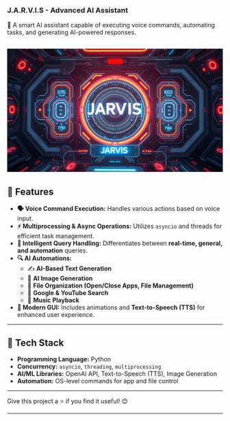 
### **J.A.R.V.I.S - Advanced AI Assistant**  
🚀 A smart AI assistant capable of executing voice commands, automating tasks, and generating AI-powered responses.  

![JARVIS - AI Assistant](assets/banner.jpg)
---

## **🔹 Features**
- **🗣️ Voice Command Execution:** Handles various actions based on voice input.  
- **⚡ Multiprocessing & Async Operations:** Utilizes `asyncio` and threads for efficient task management.  
- **🤖 Intelligent Query Handling:** Differentiates between **real-time, general, and automation** queries.  
- **🔍 AI Automations:**  
  - ✍️ **AI-Based Text Generation**  
  - 🎨 **AI Image Generation**  
  - 📂 **File Organization (Open/Close Apps, File Management)**  
  - 🔎 **Google & YouTube Search**  
  - 🎵 **Music Playback**  
- **🎨 Modern GUI:** Includes animations and **Text-to-Speech (TTS)** for enhanced user experience.  

---

## **🔹 Tech Stack**
- **Programming Language:** Python  
- **Concurrency:** `asyncio`, `threading`, `multiprocessing`  
- **AI/ML Libraries:** OpenAI API, Text-to-Speech (TTS), Image Generation  
- **Automation:** OS-level commands for app and file control  
---

Give this project a ⭐ if you find it useful! 😊  

---
